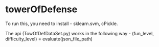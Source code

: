 ﻿# towerOfDefense
 To run this, you need to install  - sklearn.svm, cPickle.
 
 The api (TowOfDefDataSet.py) works in the following way - (fun_level, difficulty_level) = evaluate(json_file_path)
